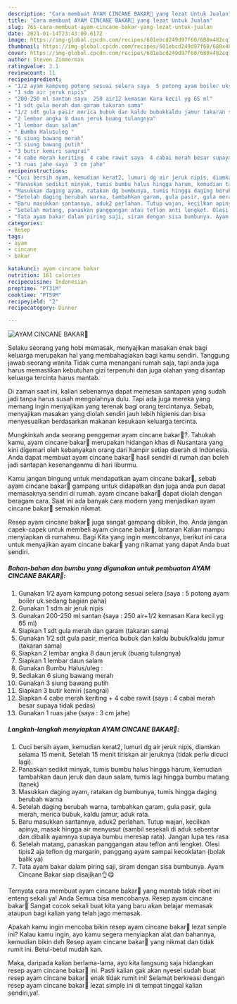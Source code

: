 ```yaml
---
description: "Cara membuat AYAM CINCANE BAKAR🍗 yang lezat Untuk Jualan"
title: "Cara membuat AYAM CINCANE BAKAR🍗 yang lezat Untuk Jualan"
slug: 765-cara-membuat-ayam-cincane-bakar-yang-lezat-untuk-jualan
date: 2021-01-14T23:43:09.617Z
image: https://img-global.cpcdn.com/recipes/601ebcd249d97f60/680x482cq70/ayam-cincane-bakar🍗-foto-resep-utama.jpg
thumbnail: https://img-global.cpcdn.com/recipes/601ebcd249d97f60/680x482cq70/ayam-cincane-bakar🍗-foto-resep-utama.jpg
cover: https://img-global.cpcdn.com/recipes/601ebcd249d97f60/680x482cq70/ayam-cincane-bakar🍗-foto-resep-utama.jpg
author: Steven Zimmerman
ratingvalue: 3.1
reviewcount: 11
recipeingredient:
- "1/2 ayam kampung potong sesuai selera saya  5 potong ayam boiler uksedang bagian paha"
- "1 sdm air jeruk nipis"
- "200-250 ml santan saya  250 air12 kemasan Kara kecil yg 65 ml"
- "1 sdt gula merah dan garam takaran sama"
- "1/2 sdt gula pasir merica bubuk dan kaldu bubukkaldu jamur takaran sama"
- "2 lembar angka 8 daun jeruk buang tulangnya"
- "1 lembar daun salam"
- " Bumbu Halusuleg "
- "6 siung bawang merah"
- "3 siung bawang putih"
- "3 butir kemiri sangrai"
- "4 cabe merah keriting  4 cabe rawit saya  4 cabai merah besar supaya tidak pedas"
- "1 ruas jahe saya  3 cm jahe"
recipeinstructions:
- "Cuci bersih ayam, kemudian kerat2, lumuri dg air jeruk nipis, diamkan selama 15 menit. Setelah 15 menit tiriskan air jeruknya (tidak perlu dicuci lagi)."
- "Panaskan sedikit minyak, tumis bumbu halus hingga harum, kemudian tambahkan daun jeruk dan daun salam, tumis lagi hingga bumbu matang (tanek)"
- "Masukkan daging ayam, ratakan dg bumbunya, tumis hingga daging berubah warna"
- "Setelah daging berubah warna, tambahkan garam, gula pasir, gula merah, merica bubuk, kaldu jamur, aduk rata."
- "Baru masukkan santannya, aduk2 perlahan. Tutup wajan, kecilkan apinya, masak hingga air menyusut (sambil sesekali di aduk sebentar dan dibalik ayamnya supaya bumbu meresap rata). Jangan lupa tes rasa"
- "Setelah matang, panaskan panggangan atau teflon anti lengket. Olesi tipis2 aja teflon dg margarin, panggang ayam sampai kecoklatan (bolak balik ya)"
- "Tata ayam bakar dalam piring saji, siram dengan sisa bumbunya. Ayam Cincane Bakar siap disajikan👌😋"
categories:
- Resep
tags:
- ayam
- cincane
- bakar

katakunci: ayam cincane bakar 
nutrition: 161 calories
recipecuisine: Indonesian
preptime: "PT31M"
cooktime: "PT59M"
recipeyield: "2"
recipecategory: Dinner

---
```



![AYAM CINCANE BAKAR🍗](https://img-global.cpcdn.com/recipes/601ebcd249d97f60/680x482cq70/ayam-cincane-bakar🍗-foto-resep-utama.jpg)

Selaku seorang yang hobi memasak, menyajikan masakan enak bagi keluarga merupakan hal yang membahagiakan bagi kamu sendiri. Tanggung jawab seorang  wanita Tidak cuma menangani rumah saja, tapi anda juga harus memastikan kebutuhan gizi terpenuhi dan juga olahan yang disantap keluarga tercinta harus mantab.

Di zaman  saat ini, kalian sebenarnya dapat memesan santapan yang sudah jadi tanpa harus susah mengolahnya dulu. Tapi ada juga mereka yang memang ingin menyajikan yang terenak bagi orang tercintanya. Sebab, menyajikan masakan yang diolah sendiri jauh lebih higienis dan bisa menyesuaikan berdasarkan makanan kesukaan keluarga tercinta. 



Mungkinkah anda seorang penggemar ayam cincane bakar🍗?. Tahukah kamu, ayam cincane bakar🍗 merupakan hidangan khas di Nusantara yang kini digemari oleh kebanyakan orang dari hampir setiap daerah di Indonesia. Anda dapat membuat ayam cincane bakar🍗 hasil sendiri di rumah dan boleh jadi santapan kesenanganmu di hari liburmu.

Kamu jangan bingung untuk mendapatkan ayam cincane bakar🍗, sebab ayam cincane bakar🍗 gampang untuk didapatkan dan juga anda pun dapat memasaknya sendiri di rumah. ayam cincane bakar🍗 dapat diolah dengan beragam cara. Saat ini ada banyak cara modern yang menjadikan ayam cincane bakar🍗 semakin nikmat.

Resep ayam cincane bakar🍗 juga sangat gampang dibikin, lho. Anda jangan capek-capek untuk membeli ayam cincane bakar🍗, lantaran Kalian mampu menyiapkan di rumahmu. Bagi Kita yang ingin mencobanya, berikut ini cara untuk menyajikan ayam cincane bakar🍗 yang nikamat yang dapat Anda buat sendiri.

<!--inarticleads1-->

##### Bahan-bahan dan bumbu yang digunakan untuk pembuatan AYAM CINCANE BAKAR🍗:

1. Gunakan 1/2 ayam kampung potong sesuai selera (saya : 5 potong ayam boiler uk.sedang bagian paha)
1. Gunakan 1 sdm air jeruk nipis
1. Gunakan 200-250 ml santan (saya : 250 air+1/2 kemasan Kara kecil yg 65 ml)
1. Siapkan 1 sdt gula merah dan garam (takaran sama)
1. Gunakan 1/2 sdt gula pasir, merica bubuk dan kaldu bubuk/kaldu jamur (takaran sama)
1. Siapkan 2 lembar angka 8 daun jeruk (buang tulangnya)
1. Siapkan 1 lembar daun salam
1. Gunakan  Bumbu Halus/uleg :
1. Sediakan 6 siung bawang merah
1. Gunakan 3 siung bawang putih
1. Siapkan 3 butir kemiri (sangrai)
1. Siapkan 4 cabe merah keriting + 4 cabe rawit (saya : 4 cabai merah besar supaya tidak pedas)
1. Gunakan 1 ruas jahe (saya : 3 cm jahe)




<!--inarticleads2-->

##### Langkah-langkah menyiapkan AYAM CINCANE BAKAR🍗:

1. Cuci bersih ayam, kemudian kerat2, lumuri dg air jeruk nipis, diamkan selama 15 menit. Setelah 15 menit tiriskan air jeruknya (tidak perlu dicuci lagi).
1. Panaskan sedikit minyak, tumis bumbu halus hingga harum, kemudian tambahkan daun jeruk dan daun salam, tumis lagi hingga bumbu matang (tanek)
1. Masukkan daging ayam, ratakan dg bumbunya, tumis hingga daging berubah warna
1. Setelah daging berubah warna, tambahkan garam, gula pasir, gula merah, merica bubuk, kaldu jamur, aduk rata.
1. Baru masukkan santannya, aduk2 perlahan. Tutup wajan, kecilkan apinya, masak hingga air menyusut (sambil sesekali di aduk sebentar dan dibalik ayamnya supaya bumbu meresap rata). Jangan lupa tes rasa
1. Setelah matang, panaskan panggangan atau teflon anti lengket. Olesi tipis2 aja teflon dg margarin, panggang ayam sampai kecoklatan (bolak balik ya)
1. Tata ayam bakar dalam piring saji, siram dengan sisa bumbunya. Ayam Cincane Bakar siap disajikan👌😋




Ternyata cara membuat ayam cincane bakar🍗 yang mantab tidak ribet ini enteng sekali ya! Anda Semua bisa mencobanya. Resep ayam cincane bakar🍗 Sangat cocok sekali buat kita yang baru akan belajar memasak ataupun bagi kalian yang telah jago memasak.

Apakah kamu ingin mencoba bikin resep ayam cincane bakar🍗 lezat simple ini? Kalau kamu ingin, ayo kamu segera menyiapkan alat dan bahannya, kemudian bikin deh Resep ayam cincane bakar🍗 yang nikmat dan tidak rumit ini. Betul-betul mudah kan. 

Maka, daripada kalian berlama-lama, ayo kita langsung saja hidangkan resep ayam cincane bakar🍗 ini. Pasti kalian gak akan nyesel sudah buat resep ayam cincane bakar🍗 enak tidak rumit ini! Selamat berkreasi dengan resep ayam cincane bakar🍗 lezat simple ini di tempat tinggal kalian sendiri,ya!.

